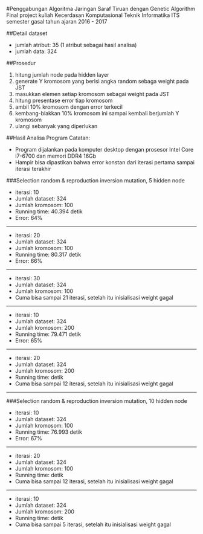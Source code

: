 #Penggabungan Algoritma Jaringan Saraf Tiruan dengan Genetic Algorithm
Final project kuliah Kecerdasan Komputasional Teknik Informatika ITS semester gasal tahun ajaran 2016 - 2017

##Detail dataset
- jumlah atribut: 35 (1 atribut sebagai hasil analisa)
- jumlah data: 324

##Prosedur
1. hitung jumlah node pada hidden layer
2. generate Y kromosom yang berisi angka random sebaga weight pada JST
3. masukkan elemen setiap kromosom sebagai weight pada JST
4. hitung presentase error tiap kromosom
5. ambil 10% kromosom dengan error terkecil
6. kembang-biakkan 10% kromosom ini sampai kembali berjumlah Y kromosom
7. ulangi sebanyak yang diperlukan

##Hasil Analisa Program
Catatan:
* Program dijalankan pada komputer desktop dengan prosesor Intel Core i7-6700 dan memori DDR4 16Gb
* Hampir bisa dipastikan bahwa error konstan dari iterasi pertama sampai iterasi terakhir

###Selection random & reproduction inversion mutation, 5 hidden node
* iterasi: 10
* Jumlah dataset: 324
* Jumlah kromosom: 100
* Running time: 40.394 detik
* Error: 64%

----------
* iterasi: 20
* Jumlah dataset: 324
* Jumlah kromosom: 100
* Running time:  80.317 detik
* Error: 66%

----------
* iterasi: 30
* Jumlah dataset: 324
* Jumlah kromosom: 100
* Cuma bisa sampai 21 iterasi, setelah itu inisialisasi weight gagal

------------------------------
* iterasi: 10
* Jumlah dataset: 324
* Jumlah kromosom: 200
* Running time:  79.471 detik
* Error: 65%

----------
* iterasi: 20
* Jumlah dataset: 324
* Jumlah kromosom: 200
* Running time:  detik
* Cuma bisa sampai 12 iterasi, setelah itu inisialisasi weight gagal

------------------------------
###Selection random & reproduction inversion mutation, 10 hidden node
* iterasi: 10
* Jumlah dataset: 324
* Jumlah kromosom: 100
* Running time:  76.993 detik
* Error: 67%

----------
* iterasi: 20
* Jumlah dataset: 324
* Jumlah kromosom: 100
* Running time:  detik
* Cuma bisa sampai 12 iterasi, setelah itu inisialisasi weight gagal

------------------------------
* iterasi: 10
* Jumlah dataset: 324
* Jumlah kromosom: 200
* Running time:  detik
* Cuma bisa sampai 5 iterasi, setelah itu inisialisasi weight gagal
